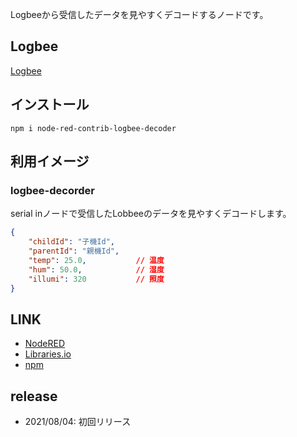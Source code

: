 Logbeeから受信したデータを見やすくデコードするノードです。

## Logbee
[Logbee](https://www.chitose-kk.co.jp/logbee/product)

## インストール

```shell
npm i node-red-contrib-logbee-decoder
```

## 利用イメージ

### logbee-decorder
serial inノードで受信したLobbeeのデータを見やすくデコードします。

```json
{
    "childId": "子機Id",
    "parentId": "親機Id",
    "temp": 25.0,           // 温度
    "hum": 50.0,            // 湿度
    "illumi": 320           // 照度
}
```

## LINK

* [NodeRED](https://flows.nodered.org/node/node-red-contrib-logbee-decoder)
* [Libraries.io](https://libraries.io/npm/node-red-contrib-logbee-decoder)
* [npm](https://www.npmjs.com/package/node-red-contrib-logbee-decoder)

## release
* 2021/08/04: 初回リリース